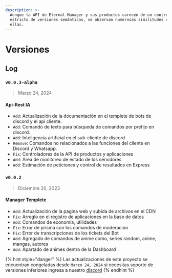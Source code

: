 ```yaml
---
description: >-
  Aunque la API de Eternal Manager y sus productos carecen de un control
  estricto de versiones semánticas, se observan numerosas similitudes entre
  ellas.
---
```


# Versiones

## Log

### `v0.0.3-alpha` <a href="#v0.0.3-alpha" id="v0.0.3-alpha"></a>

> Marzo 24, 2024

#### Api-Rest IA

* `Add`: Actualización de la documentación en el templete de bots de discord y el api cliente.
* `Add`: Comando de texto para búsqueda de comandos por prefijo en discord.
* `Add`: Inteligencia artificial en el sub-cliente de discord
* `Remove`:  Comandos no relacionados a las funciones del cliente en Discord y Whatsapp.
* `Fix`: Controladores de la API de productos y aplicaciones
* `Add`: Área de monitoreo de estado de los servidores
* `Add`: Estimación de peticiones y control de resultados en Express

### `v0.0.2`

> Diciembre 20, 2023

#### Manager Templete

* `Add`: Actualización de la pagina web y subida de archivos en el CDN
* `Fix`: Arreglo en el registro de aplicaciones en la base de datos
* `Add`: Comandos de economía, utilidades&#x20;
* `Fix`: Error de prisma con los comandos de moderación
* `Fix`: Error de transcripciones de los tickets del Bot
* `Add`: Agregado de comandos de anime como, series random, anime, mangas, autores&#x20;
* `Add`: Apartado de animes dentro de la Dashboard

{% hint style="danger" %}
Las actualizaciones de este proyecto se encuentran congeladas desde `Marzo 24, 2024` si necesitas soporte de versiones inferiores ingresa a nuestro [discord](http://discord.night-support.xyz)
{% endhint %}
